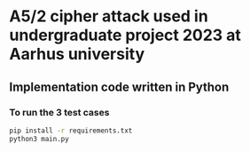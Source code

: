 # A5/2 cipher attack used in undergraduate project 2023 at Aarhus university

## Implementation code written in Python 

### To run the 3 test cases
```bash
pip install -r requirements.txt
python3 main.py 
```
